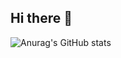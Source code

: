 ## Hi there 👋
![Anurag's GitHub stats](https://github-readme-stats.vercel.app/api?username=Erikline&show_icons=true&theme=radical)
